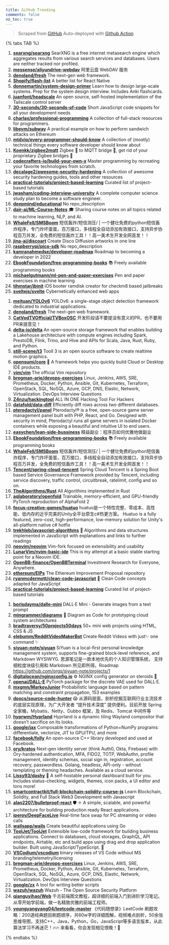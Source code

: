 ```yaml
---
title: Github Trending
comments: false
no_toc: true
---
```


> Scraped from [GitHub](https://github.com/trending)
Auto-deployed with [Github Action](https://docs.github.com/en/actions)

{% tabs TAB %}
<!-- tab Daily -->
1. [**searxng/searxng**](https://github.com/searxng/searxng)
SearXNG is a free internet metasearch engine which aggregates results from various search services and databases. Users are neither tracked nor profiled.
2. [**messense/aliyundrive-webdav**](https://github.com/messense/aliyundrive-webdav)
阿里云盘 WebDAV 服务
3. [**denoland/fresh**](https://github.com/denoland/fresh)
The next-gen web framework.
4. [**Shopify/flash-list**](https://github.com/Shopify/flash-list)
A better list for React Native
5. [**donnemartin/system-design-primer**](https://github.com/donnemartin/system-design-primer)
Learn how to design large-scale systems. Prep for the system design interview. Includes Anki flashcards.
6. [**juanfont/headscale**](https://github.com/juanfont/headscale)
An open source, self-hosted implementation of the Tailscale control server
7. [**30-seconds/30-seconds-of-code**](https://github.com/30-seconds/30-seconds-of-code)
Short JavaScript code snippets for all your development needs
8. [**charlax/professional-programming**](https://github.com/charlax/professional-programming)
A collection of full-stack resources for programmers.
9. [**libevm/subway**](https://github.com/libevm/subway)
A practical example on how to perform sandwich attacks on Ethereum
10. [**mtdvio/every-programmer-should-know**](https://github.com/mtdvio/every-programmer-should-know)
A collection of (mostly) technical things every software developer should know about
11. [**Koenkk/zigbee2mqtt**](https://github.com/Koenkk/zigbee2mqtt)
Zigbee 🐝 to MQTT bridge 🌉, get rid of your proprietary Zigbee bridges 🔨
12. [**codecrafters-io/build-your-own-x**](https://github.com/codecrafters-io/build-your-own-x)
Master programming by recreating your favorite technologies from scratch.
13. [**decalage2/awesome-security-hardening**](https://github.com/decalage2/awesome-security-hardening)
A collection of awesome security hardening guides, tools and other resources
14. [**practical-tutorials/project-based-learning**](https://github.com/practical-tutorials/project-based-learning)
Curated list of project-based tutorials
15. [**jwasham/coding-interview-university**](https://github.com/jwasham/coding-interview-university)
A complete computer science study plan to become a software engineer.
16. [**deepmind/educational**](https://github.com/deepmind/educational)
No repo_description
17. [**dair-ai/ML-Course-Notes**](https://github.com/dair-ai/ML-Course-Notes)
🎓 Sharing course notes on all topics related to machine learning, NLP, and AI.
18. [**WhaleFell/SMSBoom**](https://github.com/WhaleFell/SMSBoom)
短信轰炸/短信测压/ | 一个健壮免费的python短信轰炸程序，专门炸坏蛋蛋，百万接口，多线程全自动添加有效接口，支持异步协程百万并发，全免费的短信轰炸工具！！高一美术生开发全网首发！！
19. [**jina-ai/discoart**](https://github.com/jina-ai/discoart)
Create Disco Diffusion artworks in one line
20. [**raspberrypi/pico-sdk**](https://github.com/raspberrypi/pico-sdk)
No repo_description
21. [**kamranahmedse/developer-roadmap**](https://github.com/kamranahmedse/developer-roadmap)
Roadmap to becoming a developer in 2022
22. [**EbookFoundation/free-programming-books**](https://github.com/EbookFoundation/free-programming-books)
📚 Freely available programming books
23. [**michaelgutmann/ml-pen-and-paper-exercises**](https://github.com/michaelgutmann/ml-pen-and-paper-exercises)
Pen and paper exercises in machine learning
24. [**tihmstar/jbinit**](https://github.com/tihmstar/jbinit)
iOS booter ramdisk creator for checkm8 based jailbreaks
25. [**sveltejs/svelte**](https://github.com/sveltejs/svelte)
Cybernetically enhanced web apps
<!-- endtab -->
<!-- tab Weekly -->
1. [**meituan/YOLOv6**](https://github.com/meituan/YOLOv6)
YOLOv6: a single-stage object detection framework dedicated to industrial applications.
2. [**denoland/fresh**](https://github.com/denoland/fresh)
The next-gen web framework.
3. [**CatVodTVOfficial/TVBoxOSC**](https://github.com/CatVodTVOfficial/TVBoxOSC)
开发阶段请不要提没有意义的PR，也不要用PR来提意见！
4. [**delta-io/delta**](https://github.com/delta-io/delta)
An open-source storage framework that enables building a Lakehouse architecture with compute engines including Spark, PrestoDB, Flink, Trino, and Hive and APIs for Scala, Java, Rust, Ruby, and Python.
5. [**still-scene/t3**](https://github.com/still-scene/t3)
Tooll 3 is an open source software to create realtime motion graphics.
6. [**opensumi/core**](https://github.com/opensumi/core)
🚀 A framework helps you quickly build Cloud or Desktop IDE products.
7. [**vim/vim**](https://github.com/vim/vim)
The official Vim repository
8. [**bregman-arie/devops-exercises**](https://github.com/bregman-arie/devops-exercises)
Linux, Jenkins, AWS, SRE, Prometheus, Docker, Python, Ansible, Git, Kubernetes, Terraform, OpenStack, SQL, NoSQL, Azure, GCP, DNS, Elastic, Network, Virtualization. DevOps Interview Questions
9. [**Z4nzu/hackingtool**](https://github.com/Z4nzu/hackingtool)
ALL IN ONE Hacking Tool For Hackers
10. [**datafold/data-diff**](https://github.com/datafold/data-diff)
Efficiently diff rows across two different databases.
11. [**pterodactyl/panel**](https://github.com/pterodactyl/panel)
Pterodactyl® is a free, open-source game server management panel built with PHP, React, and Go. Designed with security in mind, Pterodactyl runs all game servers in isolated Docker containers while exposing a beautiful and intuitive UI to end users.
12. [**easychen/lean-side-bussiness**](https://github.com/easychen/lean-side-bussiness)
精益副业：程序员如何优雅地做副业
13. [**EbookFoundation/free-programming-books**](https://github.com/EbookFoundation/free-programming-books)
📚 Freely available programming books
14. [**WhaleFell/SMSBoom**](https://github.com/WhaleFell/SMSBoom)
短信轰炸/短信测压/ | 一个健壮免费的python短信轰炸程序，专门炸坏蛋蛋，百万接口，多线程全自动添加有效接口，支持异步协程百万并发，全免费的短信轰炸工具！！高一美术生开发全网首发！！
15. [**Tencent/spring-cloud-tencent**](https://github.com/Tencent/spring-cloud-tencent)
Spring Cloud Tencent is a Spring Boot based Service Governance Framework provided by Tencent, including service discovery, traffic control, circuitbreak, ratelimit, config and so on.
16. [**TheAlgorithms/Rust**](https://github.com/TheAlgorithms/Rust)
All Algorithms implemented in Rust
17. [**aqlaboratory/openfold**](https://github.com/aqlaboratory/openfold)
Trainable, memory-efficient, and GPU-friendly PyTorch reproduction of AlphaFold 2
18. [**focus-creative-games/huatuo**](https://github.com/focus-creative-games/huatuo)
huatuo是一个特性完整、零成本、高性能、低内存的近乎完美的Unity全平台原生c#热更方案。 Huatuo is a fully featured, zero-cost, high-performance, low-memory solution for Unity's all-platform native c# hotfix
19. [**trekhleb/javascript-algorithms**](https://github.com/trekhleb/javascript-algorithms)
📝 Algorithms and data structures implemented in JavaScript with explanations and links to further readings
20. [**neovim/neovim**](https://github.com/neovim/neovim)
Vim-fork focused on extensibility and usability
21. [**LunarVim/nvim-basic-ide**](https://github.com/LunarVim/nvim-basic-ide)
This is my attempt at a basic stable starting point for a Neovim IDE.
22. [**OpenBB-finance/OpenBBTerminal**](https://github.com/OpenBB-finance/OpenBBTerminal)
Investment Research for Everyone, Anywhere.
23. [**ethereum/EIPs**](https://github.com/ethereum/EIPs)
The Ethereum Improvement Proposal repository
24. [**ryanmcdermott/clean-code-javascript**](https://github.com/ryanmcdermott/clean-code-javascript)
🛁 Clean Code concepts adapted for JavaScript
25. [**practical-tutorials/project-based-learning**](https://github.com/practical-tutorials/project-based-learning)
Curated list of project-based tutorials
<!-- endtab -->
<!-- tab Monthly -->
1. [**borisdayma/dalle-mini**](https://github.com/borisdayma/dalle-mini)
DALL·E Mini - Generate images from a text prompt
2. [**mingrammer/diagrams**](https://github.com/mingrammer/diagrams)
🎨 Diagram as Code for prototyping cloud system architectures
3. [**bradtraversy/50projects50days**](https://github.com/bradtraversy/50projects50days)
50+ mini web projects using HTML, CSS & JS
4. [**elebumm/RedditVideoMakerBot**](https://github.com/elebumm/RedditVideoMakerBot)
Create Reddit Videos with just✨ one command ✨
5. [**siyuan-note/siyuan**](https://github.com/siyuan-note/siyuan)
SiYuan is a local-first personal knowledge management system, supports fine-grained block-level reference, and Markdown WYSIWYG. 思源笔记是一款本地优先的个人知识管理系统， 支持细粒度块级引用和 Markdown 所见即所得。Roadmap https://github.com/orgs/siyuan-note/projects/1
6. [**digitalocean/nginxconfig.io**](https://github.com/digitalocean/nginxconfig.io)
⚙️ NGINX config generator on steroids 💉
7. [**openai/DALL-E**](https://github.com/openai/DALL-E)
PyTorch package for the discrete VAE used for DALL·E.
8. [**mxgmn/MarkovJunior**](https://github.com/mxgmn/MarkovJunior)
Probabilistic language based on pattern matching and constraint propagation, 153 examples
9. [**doocs/source-code-hunter**](https://github.com/doocs/source-code-hunter)
😱 从源码层面，剖析挖掘互联网行业主流技术的底层实现原理，为广大开发者 “提升技术深度” 提供便利。目前开放 Spring 全家桶，Mybatis、Netty、Dubbo 框架，及 Redis、Tomcat 中间件等
10. [**hyprwm/Hyprland**](https://github.com/hyprwm/Hyprland)
Hyprland is a dynamic tiling Wayland compositor that doesn't sacrifice on its looks.
11. [**google/jax**](https://github.com/google/jax)
Composable transformations of Python+NumPy programs: differentiate, vectorize, JIT to GPU/TPU, and more
12. [**facebook/folly**](https://github.com/facebook/folly)
An open-source C++ library developed and used at Facebook.
13. [**ory/kratos**](https://github.com/ory/kratos)
Next-gen identity server (think Auth0, Okta, Firebase) with Ory-hardened authentication, MFA, FIDO2, TOTP, WebAuthn, profile management, identity schemas, social sign in, registration, account recovery, passwordless. Golang, headless, API-only - without templating or theming headaches. Available as a cloud service.
14. [**Lissy93/dashy**](https://github.com/Lissy93/dashy)
🚀 A self-hostable personal dashboard built for you. Includes status-checking, widgets, themes, icon packs, a UI editor and tons more!
15. [**smartcontractkit/full-blockchain-solidity-course-js**](https://github.com/smartcontractkit/full-blockchain-solidity-course-js)
Learn Blockchain, Solidity, and Full Stack Web3 Development with Javascript
16. [**alan2207/bulletproof-react**](https://github.com/alan2207/bulletproof-react)
🛡️ ⚛️ A simple, scalable, and powerful architecture for building production ready React applications.
17. [**iperov/DeepFaceLive**](https://github.com/iperov/DeepFaceLive)
Real-time face swap for PC streaming or video calls
18. [**wailsapp/wails**](https://github.com/wailsapp/wails)
Create beautiful applications using Go
19. [**ToolJet/ToolJet**](https://github.com/ToolJet/ToolJet)
Extensible low-code framework for building business applications. Connect to databases, cloud storages, GraphQL, API endpoints, Airtable, etc and build apps using drag and drop application builder. Built using JavaScript/TypeScript. 🚀
20. [**VSCodium/vscodium**](https://github.com/VSCodium/vscodium)
binary releases of VS Code without MS branding/telemetry/licensing
21. [**bregman-arie/devops-exercises**](https://github.com/bregman-arie/devops-exercises)
Linux, Jenkins, AWS, SRE, Prometheus, Docker, Python, Ansible, Git, Kubernetes, Terraform, OpenStack, SQL, NoSQL, Azure, GCP, DNS, Elastic, Network, Virtualization. DevOps Interview Questions
22. [**google/zx**](https://github.com/google/zx)
A tool for writing better scripts
23. [**wazuh/wazuh**](https://github.com/wazuh/wazuh)
Wazuh - The Open Source Security Platform
24. [**qianguyihao/Web**](https://github.com/qianguyihao/Web)
千古前端图文教程，超详细的前端入门到进阶学习笔记。从零开始学前端，做一名精致优雅的前端工程师。
25. [**youngyangyang04/leetcode-master**](https://github.com/youngyangyang04/leetcode-master)
《代码随想录》LeetCode 刷题攻略：200道经典题目刷题顺序，共60w字的详细图解，视频难点剖析，50余张思维导图，支持C++，Java，Python，Go，JavaScript等多语言版本，从此算法学习不再迷茫！🔥🔥 来看看，你会发现相见恨晚！🚀
<!-- endtab -->
{% endtabs %}
